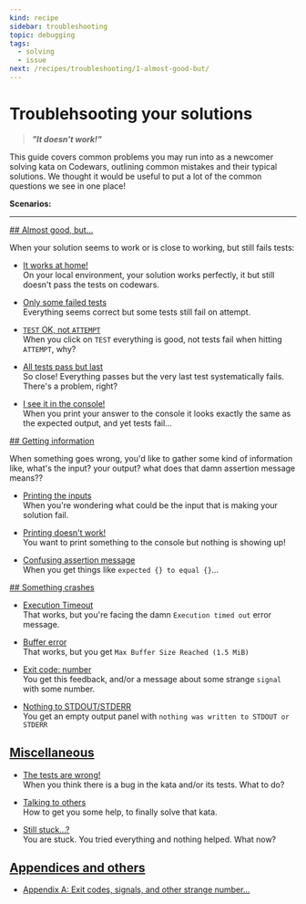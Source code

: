 ```yaml
---
kind: recipe
sidebar: troubleshooting
topic: debugging
tags:
  - solving
  - issue
next: /recipes/troubleshooting/1-almost-good-but/
---
```


# Troublehsooting your solutions

> **_"It doesn't work!"_**

This guide covers common problems you may run into as a newcomer solving kata on Codewars, outlining common mistakes and their typical solutions. We thought it would be useful to put a lot of the common questions we see in one place!

**Scenarios:**

---

[## Almost good, but...](/recipes/troubleshooting/1-almost-good-but/)

When your solution seems to work or is close to working, but still fails tests:

- [It works at home!]()  
  On your local environment, your solution works perfectly, it but still doesn't pass the tests on codewars.

- [Only some failed tests]()  
  Everything seems correct but some tests still fail on attempt.

- [`TEST` OK, not `ATTEMPT`]()  
  When you click on `TEST` everything is good, not tests fail when hitting `ATTEMPT`, why?

- [All tests pass but last]()  
  So close! Everything passes but the very last test systematically fails. There's a problem, right?

- [I see it in the console!]()  
  When you print your answer to the console it looks exactly the same as the expected output, and yet tests fail...

[## Getting information](/recipes/troubleshooting/2-getting-information/)

When something goes wrong, you'd like to gather some kind of information like, what's the input? your output? what does that damn assertion message means??

- [Printing the inputs]()  
  When you're wondering what could be the input that is making your solution fail.

- [Printing doesn't work!]()  
  You want to print something to the console but nothing is showing up!

- [Confusing assertion message]()  
  When you get things like `expected {} to equal {}`...

[## Something crashes](/recipes/troubleshooting/3-something-crashes/)

- [Execution Timeout]()  
  That works, but you're facing the damn `Execution timed out` error message.

- [Buffer error]()  
  That works, but you get `Max Buffer Size Reached (1.5 MiB)`

- [Exit code: number]()  
  You get this feedback, and/or a message about some strange `signal` with some number.

- [Nothing to STDOUT/STDERR]()  
  You get an empty output panel with `nothing was written to STDOUT or STDERR`

## [Miscellaneous](/recipes/troubleshooting/4-miscellaneous/)

- [The tests are wrong!]()  
  When you think there is a bug in the kata and/or its tests. What to do?

- [Talking to others]()  
  How to get you some help, to finally solve that kata.

- [Still stuck...?]()  
  You are stuck. You tried everything and nothing helped. What now?

## [Appendices and others](/recipes/troubleshooting/appendices/)

- [Appendix A: Exit codes, signals, and other strange number...]()
